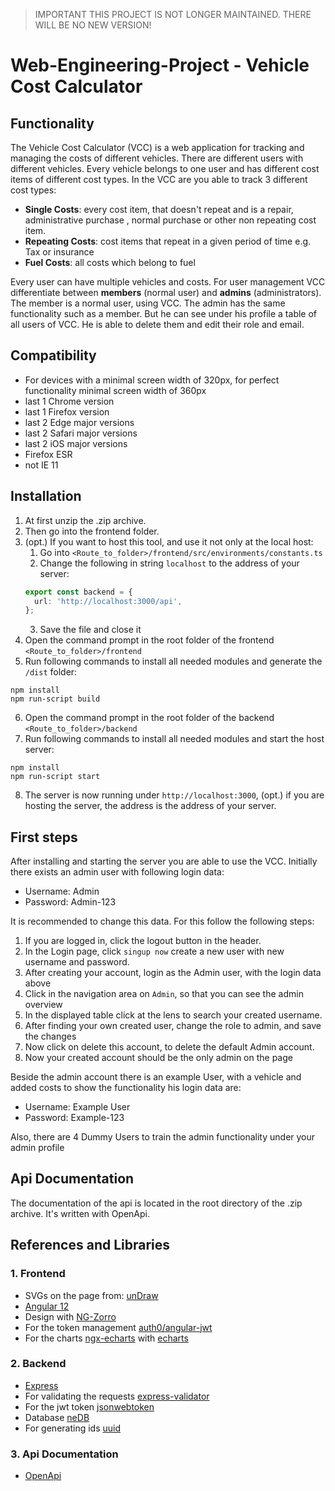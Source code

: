 > IMPORTANT
> THIS PROJECT IS NOT LONGER MAINTAINED. THERE WILL BE NO NEW VERSION!

# Web-Engineering-Project - Vehicle Cost Calculator

## Functionality

The Vehicle Cost Calculator (VCC) is a web application for tracking and managing the costs
of different vehicles. There are different users with different vehicles. Every vehicle
belongs to one user and has different cost items of different cost types. In the VCC are you
able to track 3 different cost types:

- **Single Costs**: every cost item, that doesn't repeat and is a repair, administrative purchase
, normal purchase or other non repeating cost item.
- **Repeating Costs**: cost items that repeat in a given period of time e.g. Tax or insurance
- **Fuel Costs**: all costs which belong to fuel

Every user can have multiple vehicles and costs. For user management VCC differentiate between 
**members** (normal user) and **admins** (administrators). The member is a normal user,
using VCC. The admin has the same functionality such as a member. But he can see under his profile
a table of all users of VCC. He is able to delete them and edit their role and email.

## Compatibility

- For devices with a minimal screen width of 320px, for perfect functionality minimal screen width of 360px
- last 1 Chrome version
- last 1 Firefox version
- last 2 Edge major versions
- last 2 Safari major versions
- last 2 iOS major versions
- Firefox ESR
- not IE 11


## Installation

1. At first unzip the .zip archive. 
2. Then go into the frontend folder.
3. (opt.) If you want to host this tool, and use it not only at the local host:
   1. Go into ``<Route_to_folder>/frontend/src/environments/constants.ts``
   2. Change the following in string ``localhost`` to the address of your server:
    ```typescript
    export const backend = {
      url: 'http://localhost:3000/api',
    };
    ```
   3. Save the file and close it
4. Open the command prompt in the root folder of the frontend ``<Route_to_folder>/frontend``
5. Run following commands to install all needed modules and generate the ``/dist`` folder:
```commandline
npm install
npm run-script build
```
6. Open the command prompt in the root folder of the backend ``<Route_to_folder>/backend``
7. Run following commands to install all needed modules and start the host server:
```commandline
npm install
npm run-script start
```
8. The server is now running under ``http://localhost:3000``, (opt.) if you are hosting the server, the address is
the address of your server.

## First steps

After installing and starting the server you are able to use the VCC. Initially there exists an admin user with following
login data:
- Username: Admin
- Password: Admin-123

It is recommended to change this data. For this follow the following steps:
1. If you are logged in, click the logout button in the header.
2. In the Login page, click ``singup now`` create a new user with new username and password.
3. After creating your account, login as the Admin user, with the login data above
4. Click in the navigation area on ``Admin``, so that you can see the admin overview
5. In the displayed table click at the lens to search your created username.
6. After finding your own created user, change the role to admin, and save the changes
7. Now click on delete this account, to delete the default Admin account.
8. Now your created account should be the only admin on the page

Beside the admin account there is an example User, with a vehicle and added costs to show the functionality
his login data are:
- Username: Example User
- Password: Example-123

Also, there are 4 Dummy Users to train the admin functionality under your admin profile

## Api Documentation

The documentation of the api is located in the root directory of the .zip archive. It's written with
OpenApi.

## References and Libraries

### 1. Frontend

- SVGs on the page from: [unDraw](https://undraw.co/)
- [Angular 12](https://angular.io/)
- Design with [NG-Zorro](https://ng.ant.design/docs/introduce/en)
- For the token management [auth0/angular-jwt](https://www.npmjs.com/package/@auth0/angular-jwt)
- For the charts [ngx-echarts](https://xieziyu.github.io/ngx-echarts/api-doc/overview.html) 
with [echarts](https://echarts.apache.org/en/index.html)

### 2. Backend

- [Express](https://expressjs.com/)
- For validating the requests [express-validator](https://express-validator.github.io/docs/)
- For the jwt token [jsonwebtoken](https://www.npmjs.com/package/jsonwebtoken)
- Database [neDB](https://github.com/louischatriot/nedb)
- For generating ids [uuid](https://www.npmjs.com/package/uuid)

### 3. Api Documentation

- [OpenApi](https://swagger.io/specification/)
